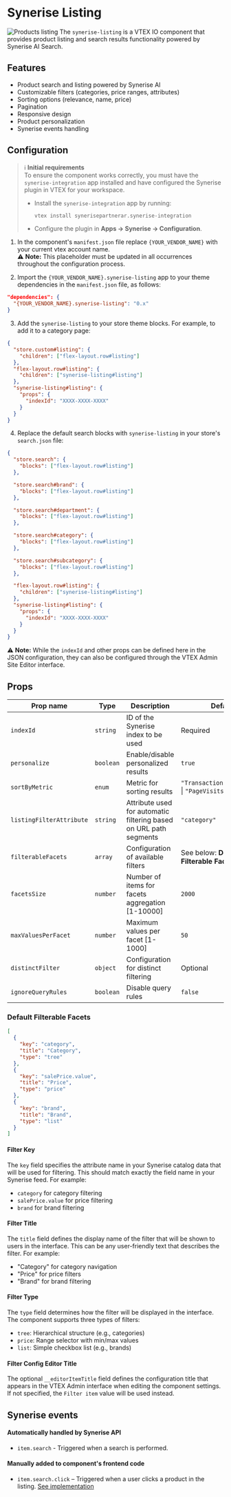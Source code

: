 # Synerise Listing

![Products listing](https://cdn.jsdelivr.net/gh/Synerise/vtex-components@main/IO/Listing/docs/listing-img.png)
The `synerise-listing` is a VTEX IO component that provides product listing and search results functionality powered by Synerise AI Search.

## Features

- Product search and listing powered by Synerise AI
- Customizable filters (categories, price ranges, attributes)
- Sorting options (relevance, name, price)
- Pagination
- Responsive design
- Product personalization
- Synerise events handling

## Configuration

> ℹ️ **Initial requirements**  
> To ensure the component works correctly, you must have the `synerise-integration` app installed and have configured the Synerise plugin in VTEX for your workspace.
>
> - Install the `synerise-integration` app by running:
>   ```sh
>   vtex install synerisepartnerar.synerise-integration
>   ```
> - Configure the plugin in **Apps → Synerise → Configuration**.

1. In the component's `manifest.json` file replace `{YOUR_VENDOR_NAME}` with your current vtex account name.<br/>⚠️ **Note:** This placeholder must be updated in all occurrences throughout the configuration process.

2. Import the `{YOUR_VENDOR_NAME}.synerise-listing` app to your theme dependencies in the `manifest.json` file, as follows:

```json
"dependencies": {
  "{YOUR_VENDOR_NAME}.synerise-listing": "0.x"
}
```

3. Add the `synerise-listing` to your store theme blocks. For example, to add it to a category page:

```json
{
  "store.custom#listing": {
    "children": ["flex-layout.row#listing"]
  },
  "flex-layout.row#listing": {
    "children": ["synerise-listing#listing"]
  },
  "synerise-listing#listing": {
    "props": {
      "indexId": "XXXX-XXXX-XXXX"
    }
  }
}
```

4. Replace the default search blocks with `synerise-listing` in your store's `search.json` file:

```json
{
  "store.search": {
    "blocks": ["flex-layout.row#listing"]
  },

  "store.search#brand": {
    "blocks": ["flex-layout.row#listing"]
  },

  "store.search#department": {
    "blocks": ["flex-layout.row#listing"]
  },

  "store.search#category": {
    "blocks": ["flex-layout.row#listing"]
  },

  "store.search#subcategory": {
    "blocks": ["flex-layout.row#listing"]
  },

  "flex-layout.row#listing": {
    "children": ["synerise-listing#listing"]
  },
  "synerise-listing#listing": {
    "props": {
      "indexId": "XXXX-XXXX-XXXX"
    }
  }
}
```

⚠️ **Note:** While the `indexId` and other props can be defined here in the JSON configuration, they can also be configured through the VTEX Admin Site Editor interface.

## Props

<!-- prettier-ignore-start -->
| Prop name | Type | Description | Default |
| - | - | - | - |
| `indexId` | `string` | ID of the Synerise index to be used | Required |
| `personalize` | `boolean` | Enable/disable personalized results | `true` |
| `sortByMetric` | `enum` | Metric for sorting results | `"TransactionsPopularity"` \| `"PageVisitsPopularity"` |
| `listingFilterAttribute` | `string` | Attribute used for automatic filtering based on URL path segments | `"category"` |
| `filterableFacets` | `array` | Configuration of available filters | See below: **Default Filterable Facets** |
| `facetsSize` | `number` | Number of items for facets aggregation [1-10000] | `2000` |
| `maxValuesPerFacet` | `number` | Maximum values per facet [1-1000] | `50` |
| `distinctFilter` | `object` | Configuration for distinct filtering | Optional |
| `ignoreQueryRules` | `boolean` | Disable query rules | `false` |
<!-- prettier-ignore-end -->

### Default Filterable Facets

```json
[
  {
    "key": "category",
    "title": "Category",
    "type": "tree"
  },
  {
    "key": "salePrice.value",
    "title": "Price",
    "type": "price"
  },
  {
    "key": "brand",
    "title": "Brand",
    "type": "list"
  }
]
```

#### Filter Key

The `key` field specifies the attribute name in your Synerise catalog data that will be used for filtering. This should match exactly the field name in your Synerise feed. For example:

- `category` for category filtering
- `salePrice.value` for price filtering
- `brand` for brand filtering

#### Filter Title

The `title` field defines the display name of the filter that will be shown to users in the interface. This can be any user-friendly text that describes the filter. For example:

- "Category" for category navigation
- "Price" for price filters
- "Brand" for brand filtering

#### Filter Type

The `type` field determines how the filter will be displayed in the interface. The component supports three types of filters:

- `tree`: Hierarchical structure (e.g., categories)
- `price`: Range selector with min/max values
- `list`: Simple checkbox list (e.g., brands)

#### Filter Config Editor Title

The optional `__editorItemTitle` field defines the configuration title that appears in the VTEX Admin interface when editing the component settings. If not specified, the `Filter item` value will be used instead.

## Synerise events

#### Automatically handled by Synerise API

- `item.search` - Triggered when a search is performed.

#### Manually added to component's frontend code

- `item.search.click` – Triggered when a user clicks a product in the listing. [See implementation](/IO/Listing/react/components/ItemsList/Item/Item.tsx#L24)
